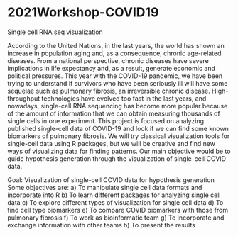 # 2021Workshop-COVID19

Single cell RNA seq visualization 

According to the United Nations, in the last years, the world has shown an increase in population aging and, as a consequence, chronic age-related diseases. From a national perspective, chronic diseases have severe implications in life expectancy and, as a result, generate economic and political pressures. This year with the COVID-19 pandemic, we have been trying to understand if survivors who have been seriously ill will have some sequelae such as pulmonary fibrosis, an irreversible chronic disease. High-throughput technologies have evolved too fast in the last years, and nowadays, single-cell RNA sequencing has become more popular because of the amount of information that we can obtain measuring thousands of single cells in one experiment. This project is focused on analyzing published single-cell data of COVID-19 and look if we can find some known biomarkers of pulmonary fibrosis. We will try classical visualization tools for single-cell data using R packages, but we will be creative and find new ways of visualizing data for finding patterns. Our main objective would be to guide hypothesis generation through the visualization of single-cell COVID data.

Goal: Visualization of single-cell COVID data for hypothesis generation
  Some objectives are: 
    a) To manipulate single cell data formats and incorporate into R
    b) To learn different packages for analyzing single cell data
    c) To explore different types of visualization for single cell data
    d) To find cell type biomarkers
    e) To compare COVID biomarkers with those from pulmonary fibrosis
    f) To work as bioinformatic team 
    g) To incorporate and exchange information with other teams
    h) To present the results
